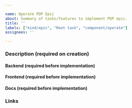 ```yaml
---

name: Operate PDP Epic
about: Summary of tasks/features to implement PDP epic.
title: ''
labels: ["kind/epic", "Root task", "component/operate"]
assignees: ''

---
```


### Description (required on creation)

<!-- Describe the epic to be worked at or add link to PDP item -->
<!-- - [ ] <PDP item link> -->
<!-- - [ ] <Design issue> -->

#### Backend (required before implementation)

<!--
- [ ] #123
- [ ] Step X
-->

#### Frontend (required before implementation)

<!--
- [ ] #123
- [ ] Step X
-->

#### Docs (required before implementation)

<!--
- [ ] #123
- [ ] Step X
-->

### Links

<!--
- Link to JIRA support case
-->
